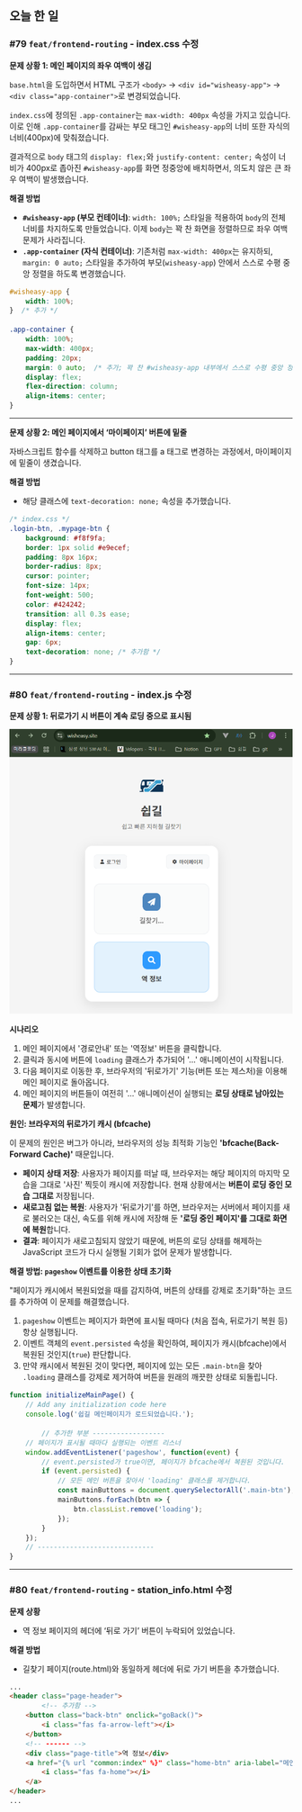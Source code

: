 ## 오늘 한 일

### #79 `feat/frontend-routing` - index.css 수정

**문제 상황 1: 메인 페이지의 좌우 여백이 생김**

`base.html`을 도입하면서 HTML 구조가 `<body>` → `<div id="wisheasy-app">` → `<div class="app-container">`로 변경되었습니다.

`index.css`에 정의된 `.app-container`는 `max-width: 400px` 속성을 가지고 있습니다. 이로 인해 `.app-container`를 감싸는 부모 태그인 `#wisheasy-app`의 너비 또한 자식의 너비(400px)에 맞춰졌습니다.

결과적으로 `body` 태그의 `display: flex;`와 `justify-content: center;` 속성이 너비가 400px로 좁아진 `#wisheasy-app`를 화면 정중앙에 배치하면서, 의도치 않은 큰 좌우 여백이 발생했습니다.

**해결 방법**

- **`#wisheasy-app` (부모 컨테이너)**: `width: 100%;` 스타일을 적용하여 `body`의 전체 너비를 차지하도록 만들었습니다. 이제 `body`는 꽉 찬 화면을 정렬하므로 좌우 여백 문제가 사라집니다.
- **`.app-container` (자식 컨테이너)**: 기존처럼 `max-width: 400px`는 유지하되, `margin: 0 auto;` 스타일을 추가하여 부모(`wisheasy-app`) 안에서 스스로 수평 중앙 정렬을 하도록 변경했습니다.

```css
#wisheasy-app {
    width: 100%;
}  /* 추가 */

.app-container {
    width: 100%;
    max-width: 400px;
    padding: 20px;
    margin: 0 auto;  /* 추가; 꽉 찬 #wisheasy-app 내부에서 스스로 수평 중앙 정렬 */
    display: flex;
    flex-direction: column;
    align-items: center;
}
```

---

**문제 상황 2: 메인 페이지에서 ‘마이페이지’ 버튼에 밑줄**

자바스크립트 함수를 삭제하고 button 태그를 a 태그로 변경하는 과정에서, 마이페이지에 밑줄이 생겼습니다.

**해결 방법**

- 해당 클래스에 `text-decoration: none;` 속성을 추가했습니다.

```css
/* index.css */
.login-btn, .mypage-btn {
    background: #f8f9fa;
    border: 1px solid #e9ecef;
    padding: 8px 16px;
    border-radius: 8px;
    cursor: pointer;
    font-size: 14px;
    font-weight: 500;
    color: #424242;
    transition: all 0.3s ease;
    display: flex;
    align-items: center;
    gap: 6px;
    text-decoration: none; /* 추가함 */
}
```

---

### #80 `feat/frontend-routing` - index.js 수정

**문제 상황 1: 뒤로가기 시 버튼이 계속 로딩 중으로 표시됨**

![loading](images/251015_1.png)

**시나리오**

1. 메인 페이지에서 '경로안내' 또는 '역정보' 버튼을 클릭합니다.
2. 클릭과 동시에 버튼에 `loading` 클래스가 추가되어 '...' 애니메이션이 시작됩니다.
3. 다음 페이지로 이동한 후, 브라우저의 '뒤로가기' 기능(버튼 또는 제스처)을 이용해 메인 페이지로 돌아옵니다.
4. 메인 페이지의 버튼들이 여전히 '...' 애니메이션이 실행되는 **로딩 상태로 남아있는 문제**가 발생합니다.

**원인: 브라우저의 뒤로가기 캐시 (bfcache)**

이 문제의 원인은 버그가 아니라, 브라우저의 성능 최적화 기능인 **'bfcache(Back-Forward Cache)'** 때문입니다.

- **페이지 상태 저장**: 사용자가 페이지를 떠날 때, 브라우저는 해당 페이지의 마지막 모습을 그대로 '사진' 찍듯이 캐시에 저장합니다. 현재 상황에서는 **버튼이 로딩 중인 모습 그대로** 저장됩니다.
- **새로고침 없는 복원**: 사용자가 '뒤로가기'를 하면, 브라우저는 서버에서 페이지를 새로 불러오는 대신, 속도를 위해 캐시에 저장해 둔 **'로딩 중인 페이지'를 그대로 화면에 복원**합니다.
- **결과**: 페이지가 새로고침되지 않았기 때문에, 버튼의 로딩 상태를 해제하는 JavaScript 코드가 다시 실행될 기회가 없어 문제가 발생합니다.

**해결 방법: `pageshow` 이벤트를 이용한 상태 초기화**

"페이지가 캐시에서 복원되었을 때를 감지하여, 버튼의 상태를 강제로 초기화"하는 코드를 추가하여 이 문제를 해결했습니다.

1. `pageshow` 이벤트는 페이지가 화면에 표시될 때마다 (처음 접속, 뒤로가기 복원 등) 항상 실행됩니다.
2. 이벤트 객체의 `event.persisted` 속성을 확인하여, 페이지가 캐시(bfcache)에서 복원된 것인지(`true`) 판단합니다.
3. 만약 캐시에서 복원된 것이 맞다면, 페이지에 있는 모든 `.main-btn`을 찾아 `.loading` 클래스를 강제로 제거하여 버튼을 원래의 깨끗한 상태로 되돌립니다.

```jsx
function initializeMainPage() {
    // Add any initialization code here
    console.log('쉽길 메인페이지가 로드되었습니다.');
	
		// 추가한 부분 ------------------
    // 페이지가 표시될 때마다 실행되는 이벤트 리스너
    window.addEventListener('pageshow', function(event) {
        // event.persisted가 true이면, 페이지가 bfcache에서 복원된 것입니다.
        if (event.persisted) {
            // 모든 메인 버튼을 찾아서 'loading' 클래스를 제거합니다.
            const mainButtons = document.querySelectorAll('.main-btn');
            mainButtons.forEach(btn => {
                btn.classList.remove('loading');
            });
        }
    });
    // -----------------------------
}
```

---

### #80 `feat/frontend-routing` - station_info.html 수정

**문제 상황**

- 역 정보 페이지의 헤더에 ‘뒤로 가기’ 버튼이 누락되어 있었습니다.

**해결 방법**

- 길찾기 페이지(route.html)와 동일하게 헤더에 뒤로 가기 버튼을 추가했습니다.

```html
...
<header class="page-header">
		<!-- 추가함 -->
    <button class="back-btn" onclick="goBack()">
        <i class="fas fa-arrow-left"></i>
    </button>
    <!-- ------ -->
    <div class="page-title">역 정보</div>
    <a href="{% url "common:index" %}" class="home-btn" aria-label="메인으로 돌아가기">
        <i class="fas fa-home"></i>
    </a>
</header>
...
```